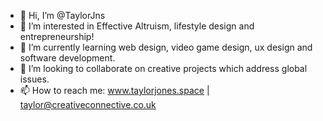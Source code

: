 - 👋 Hi, I’m @TaylorJns
- 👀 I’m interested in Effective Altruism, lifestyle design and entrepreneurship!
- 🌱 I’m currently learning web design, video game design, ux design and software development.
- 💞️ I’m looking to collaborate on creative projects which address global issues.
- 📫 How to reach me: www.taylorjones.space | taylor@creativeconnective.co.uk

<!---
TaylorJns/TaylorJns is a ✨ special ✨ repository because its `README.md` (this file) appears on your GitHub profile.
You can click the Preview link to take a look at your changes.
--->
